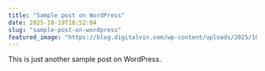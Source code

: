 ```yaml
---
title: "Sample post on WordPress"
date: 2025-10-19T18:52:04
slug: "sample-post-on-wordpress"
featured_image: "https://blog.digitalvin.com/wp-content/uploads/2025/10/0zl_jukjzyq.jpg"
---
```



<p>This is just another sample post on WordPress.</p>

